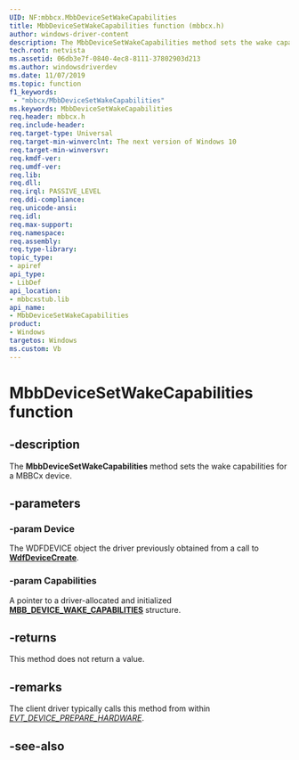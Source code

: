 ```yaml
---
UID: NF:mbbcx.MbbDeviceSetWakeCapabilities
title: MbbDeviceSetWakeCapabilities function (mbbcx.h)
author: windows-driver-content
description: The MbbDeviceSetWakeCapabilities method sets the wake capabilities for a MBBCx device.
tech.root: netvista
ms.assetid: 06db3e7f-0840-4ec8-8111-37802903d213
ms.author: windowsdriverdev
ms.date: 11/07/2019
ms.topic: function
f1_keywords:
 - "mbbcx/MbbDeviceSetWakeCapabilities"
ms.keywords: MbbDeviceSetWakeCapabilities
req.header: mbbcx.h
req.include-header:
req.target-type: Universal
req.target-min-winverclnt: The next version of Windows 10
req.target-min-winversvr:
req.kmdf-ver:
req.umdf-ver:
req.lib:
req.dll:
req.irql: PASSIVE_LEVEL
req.ddi-compliance:
req.unicode-ansi:
req.idl:
req.max-support:
req.namespace:
req.assembly:
req.type-library: 
topic_type: 
- apiref
api_type: 
- LibDef
api_location: 
- mbbcxstub.lib
api_name: 
- MbbDeviceSetWakeCapabilities
product: 
- Windows
targetos: Windows
ms.custom: Vb
---
```


# MbbDeviceSetWakeCapabilities function


## -description

The **MbbDeviceSetWakeCapabilities** method sets the wake capabilities for a MBBCx device.

## -parameters

### -param Device

The WDFDEVICE object the driver previously obtained from a call to [**WdfDeviceCreate**](../wdfdevice/nf-wdfdevice-wdfdevicecreate.md).

### -param Capabilities

A pointer to a driver-allocated and initialized [**MBB_DEVICE_WAKE_CAPABILITIES**](../mbbcx/ns-mbbcx-_mbb_device_wake_capabilities.md) structure.

## -returns

This method does not return a value.

## -remarks

The client driver typically calls this method from within [*EVT_DEVICE_PREPARE_HARDWARE*](../wdfdevice/nc-wdfdevice-evt_wdf_device_prepare_hardware.md). 

## -see-also